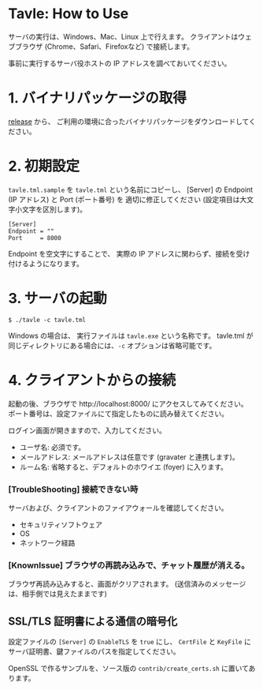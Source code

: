 Tavle: How to Use
=======================================

サーバの実行は、Windows、Mac、Linux 上で行えます。
クライアントはウェブブラウザ (Chrome、Safari、Firefoxなど) で接続します。

事前に実行するサーバ役ホストの IP アドレスを調べておいてください。

# 1. バイナリパッケージの取得

[release](https://github.com/ryumei/tavle/releases) から、
ご利用の環境に合ったバイナリパッケージをダウンロードしてください。

# 2. 初期設定

``tavle.tml.sample`` を ``tavle.tml`` という名前にコピーし、
[Server] の Endpoint (IP アドレス) と Port (ポート番号) を
適切に修正してください (設定項目は大文字小文字を区別します)。

```tml
[Server]
Endpoint = ""
Port     = 8000
```

Endpoint を空文字にすることで、
実際の IP アドレスに関わらず、接続を受け付けるようになります。

# 3. サーバの起動

    $ ./tavle -c tavle.tml

Windows の場合は、 実行ファイルは ``tavle.exe`` という名称です。
tavle.tml が同じディレクトリにある場合には、``-c`` オプションは省略可能です。

# 4. クライアントからの接続

起動の後、ブラウザで http://localhost:8000/ にアクセスしてみてください。
ポート番号は、設定ファイルにて指定したものに読み替えてください。

ログイン画面が開きますので、入力してください。

* ユーザ名: 必須です。
* メールアドレス: メールアドレスは任意です (gravater と連携します)。
* ルーム名: 省略すると、デフォルトのホワイエ (foyer) に入ります。


### [TroubleShooting] 接続できない時

サーバおよび、クライアントのファイアウォールを確認してください。

  * セキュリティソフトウェア
  * OS
  * ネットワーク経路

### [KnownIssue] ブラウザの再読み込みで、チャット履歴が消える。

ブラウザ再読み込みすると、画面がクリアされます。
(送信済みのメッセージは、相手側では見えたままです)


## SSL/TLS 証明書による通信の暗号化

設定ファイルの ``[Server]`` の ``EnableTLS`` を ``true`` にし、
``CertFile`` と ``KeyFile`` にサーバ証明書、鍵ファイルのパスを指定してください。

OpenSSL で作るサンプルを、ソース版の ``contrib/create_certs.sh`` に置いてあります。

